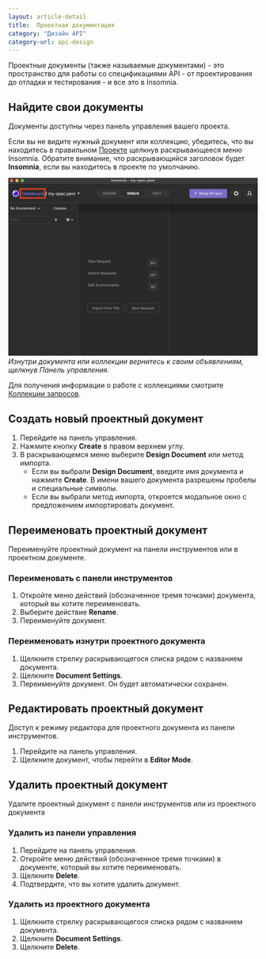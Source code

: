 ```yaml
---
layout: article-detail
title:  Проектная документация
category: "Дизайн API"
category-url: api-design
---
```


Проектные документы (также называемые документами) - это пространство для работы со спецификациями API - от проектирования до отладки и тестирования - и все это в Insomnia.

## Найдите свои документы

Документы доступны через панель управления вашего проекта.

Если вы не видите нужный документ или коллекцию, убедитесь, что вы находитесь в правильном [Проекте](/insomnia/projects) щелкнув раскрывающееся меню Insomnia. Обратите внимание, что раскрывающийся заголовок будет **Insomnia**, если вы находитесь в проекте по умолчанию.

![Нажмите «Панель управления» в верхнем левом углу, чтобы вернуться к списку ваших документов и коллекций.](/assets/images/access-dashboard.png)
_Изнутри документа или коллекции вернитесь к своим объявлениям, щелкнув Панель управления._

Для получения информации о работе с коллекциями смотрите [Коллекции запросов](/insomnia/request-collections).

## Создать новый проектный документ

1. Перейдите на панель управления.
2. Нажмите кнопку **Create** в правом верхнем углу.
3. В раскрывающемся меню выберите **Design Document** или метод импорта.
    * Если вы выбрали **Design Document**, введите имя документа и нажмите **Create**. В имени вашего документа разрешены пробелы и специальные символы.
    * Если вы выбрали метод импорта, откроется модальное окно с предложением импортировать документ.

## Переименовать проектный документ

Переименуйте проектный документ на панели инструментов или в проектном документе.

### Переименовать с панели инструментов

1. Откройте меню действий (обозначенное тремя точками) документа, который вы хотите переименовать.
2. Выберите действие **Rename**.
3. Переименуйте документ.

### Переименовать изнутри проектного документа

1. Щелкните стрелку раскрывающегося списка рядом с названием документа.
2. Щелкните **Document Settings**.
3. Переименуйте документ. Он будет автоматически сохранен.

## Редактировать проектный документ

Доступ к режиму редактора для проектного документа из панели инструментов.

1. Перейдите на панель управления.
2. Щелкните документ, чтобы перейти в **Editor Mode**.

## Удалить проектный документ

Удалите проектный документ с панели инструментов или из проектного документа

### Удалить из панели управления

1. Перейдите на панель управления.
2. Откройте меню действий (обозначенное тремя точками) в документе, который вы хотите переименовать.
3. Щелкните **Delete**.
4. Подтвердите, что вы хотите удалить документ.

### Удалить из проектного документа

1. Щелкните стрелку раскрывающегося списка рядом с названием документа.
2. Щелкните **Document Settings**.
3. Щелкните **Delete**.
